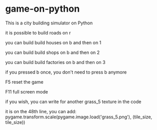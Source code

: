 # game-on-python
This is a city building simulator on Python

it is possible to build roads on r

you can build build houses on b and then on 1

you can build build shops on b and then on 2

you can build build factories on b and then on 3

if you pressed b once, you don't need to press b anymore

F5 reset the game

F11 full screen mode

if you wish, you can write for another grass_5 texture in the code

it is on the 48th line, you can add:
pygame.transform.scale(pygame.image.load('grass_5.png'), (tile_size, tile_size))
